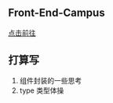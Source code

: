 ## Front-End-Campus

[点击前往](https://tkiddo.gitee.io/front-end-campus/)

## 打算写

1. 组件封装的一些思考
2. type 类型体操